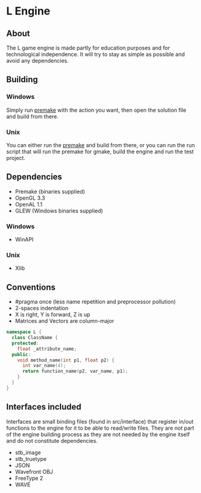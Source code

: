 # L Engine

## About
The L game engine is made partly for education purposes and for technological independence.
It will try to stay as simple as possible and avoid any dependencies.

## Building

### Windows
Simply run [premake](https://github.com/premake/premake-core/wiki/Using-Premake) with the action you want,
then open the solution file and build from there.

### Unix
You can either run the [premake](https://github.com/premake/premake-core/wiki/Using-Premake) and build from there, or you can run the run script that will run the premake for gmake, build the engine and run the test project.

## Dependencies
- Premake (binaries supplied)
- OpenGL 3.3
- OpenAL 1.1
- GLEW (Windows binaries supplied)

### Windows
- WinAPI

### Unix
- Xlib

## Conventions
- #pragma once (less name repetition and preprocessor pollution)
- 2-spaces indentation
- X is right, Y is forward, Z is up
- Matrices and Vectors are column-major
``` C++
namespace L {
  class ClassName {
  protected:
    float _attribute_name;
  public:
    void method_name(int p1, float p2) {
      int var_name(4);
      return function_name(p2, var_name, p1);
    }
  }
}
```

## Interfaces included
Interfaces are small binding files (found in src/interface) that register in/out functions to the engine for it to be able to read/write files.
They are not part of the engine building process as they are not needed by the engine itself and do not constitute dependencies.
- stb_image
- stb_truetype
- JSON
- Wavefront OBJ
- FreeType 2
- WAVE
